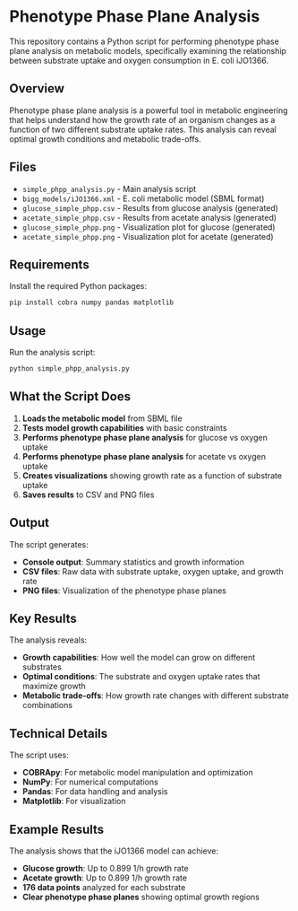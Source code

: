 # Phenotype Phase Plane Analysis

This repository contains a Python script for performing phenotype phase plane analysis on metabolic models, specifically examining the relationship between substrate uptake and oxygen consumption in E. coli iJO1366.

## Overview

Phenotype phase plane analysis is a powerful tool in metabolic engineering that helps understand how the growth rate of an organism changes as a function of two different substrate uptake rates. This analysis can reveal optimal growth conditions and metabolic trade-offs.

## Files

- `simple_phpp_analysis.py` - Main analysis script
- `bigg_models/iJO1366.xml` - E. coli metabolic model (SBML format)
- `glucose_simple_phpp.csv` - Results from glucose analysis (generated)
- `acetate_simple_phpp.csv` - Results from acetate analysis (generated)
- `glucose_simple_phpp.png` - Visualization plot for glucose (generated)
- `acetate_simple_phpp.png` - Visualization plot for acetate (generated)

## Requirements

Install the required Python packages:

```bash
pip install cobra numpy pandas matplotlib
```

## Usage

Run the analysis script:

```bash
python simple_phpp_analysis.py
```

## What the Script Does

1. **Loads the metabolic model** from SBML file
2. **Tests model growth capabilities** with basic constraints
3. **Performs phenotype phase plane analysis** for glucose vs oxygen uptake
4. **Performs phenotype phase plane analysis** for acetate vs oxygen uptake
5. **Creates visualizations** showing growth rate as a function of substrate uptake
6. **Saves results** to CSV and PNG files

## Output

The script generates:

- **Console output**: Summary statistics and growth information
- **CSV files**: Raw data with substrate uptake, oxygen uptake, and growth rate
- **PNG files**: Visualization of the phenotype phase planes

## Key Results

The analysis reveals:
- **Growth capabilities**: How well the model can grow on different substrates
- **Optimal conditions**: The substrate and oxygen uptake rates that maximize growth
- **Metabolic trade-offs**: How growth rate changes with different substrate combinations

## Technical Details

The script uses:
- **COBRApy**: For metabolic model manipulation and optimization
- **NumPy**: For numerical computations
- **Pandas**: For data handling and analysis
- **Matplotlib**: For visualization

## Example Results

The analysis shows that the iJO1366 model can achieve:
- **Glucose growth**: Up to 0.899 1/h growth rate
- **Acetate growth**: Up to 0.899 1/h growth rate
- **176 data points** analyzed for each substrate
- **Clear phenotype phase planes** showing optimal growth regions
